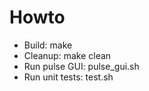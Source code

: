 Howto
======

* Build:          make
* Cleanup:        make clean
* Run pulse GUI:  pulse_gui.sh
* Run unit tests: test.sh
